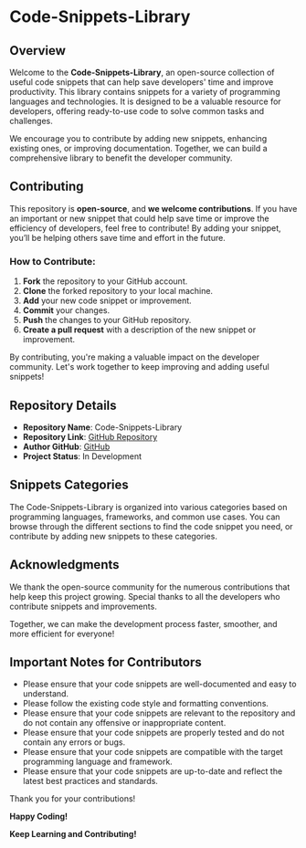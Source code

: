 # Code-Snippets-Library

## Overview

Welcome to the **Code-Snippets-Library**, an open-source collection of useful code snippets that can help save developers' time and improve productivity. This library contains snippets for a variety of programming languages and technologies. It is designed to be a valuable resource for developers, offering ready-to-use code to solve common tasks and challenges.

We encourage you to contribute by adding new snippets, enhancing existing ones, or improving documentation. Together, we can build a comprehensive library to benefit the developer community.

## Contributing

This repository is **open-source**, and **we welcome contributions**. If you have an important or new snippet that could help save time or improve the efficiency of developers, feel free to contribute! By adding your snippet, you’ll be helping others save time and effort in the future.

### How to Contribute:

1. **Fork** the repository to your GitHub account.
2. **Clone** the forked repository to your local machine.
3. **Add** your new code snippet or improvement.
4. **Commit** your changes.
5. **Push** the changes to your GitHub repository.
6. **Create a pull request** with a description of the new snippet or improvement.

By contributing, you're making a valuable impact on the developer community. Let's work together to keep improving and adding useful snippets!

## Repository Details

- **Repository Name**: Code-Snippets-Library
- **Repository Link**: [GitHub Repository](https://github.com/mkcindia/Code-Snippets-Library)
- **Author GitHub**: [GitHub](https://github.com/mkcindia)
- **Project Status**: In Development

## Snippets Categories

The Code-Snippets-Library is organized into various categories based on programming languages, frameworks, and common use cases. You can browse through the different sections to find the code snippet you need, or contribute by adding new snippets to these categories.

## Acknowledgments

We thank the open-source community for the numerous contributions that help keep this project growing. Special thanks to all the developers who contribute snippets and improvements.

Together, we can make the development process faster, smoother, and more efficient for everyone!

## Important Notes for Contributors

- Please ensure that your code snippets are well-documented and easy to understand.
- Please follow the existing code style and formatting conventions.
- Please ensure that your code snippets are relevant to the repository and do not contain any offensive or inappropriate content.
- Please ensure that your code snippets are properly tested and do not contain any errors or bugs.
- Please ensure that your code snippets are compatible with the target programming language and framework.
- Please ensure that your code snippets are up-to-date and reflect the latest best practices and standards.

Thank you for your contributions!

**Happy Coding!**

**Keep Learning and Contributing!**
